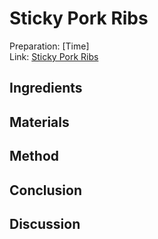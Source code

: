 # Sticky Pork Ribs

Preparation: [Time]  
Link: [Sticky Pork Ribs](https://www.youtube.com/watch?v=KgOBAWbkq5Q)

## Ingredients

## Materials

## Method

## Conclusion

## Discussion
